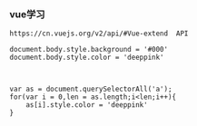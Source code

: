 ### vue学习
    https://cn.vuejs.org/v2/api/#Vue-extend  API
    
    document.body.style.background = '#000'
    document.body.style.color = 'deeppink'
    
    
    
    var as = document.querySelectorAll('a');
    for(var i = 0,len = as.length;i<len;i++){
    	as[i].style.color = 'deeppink'
    }
    
    
    
    
    